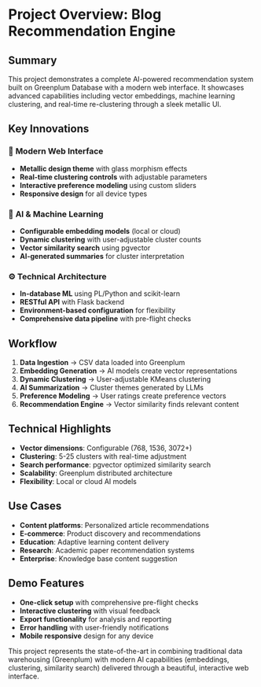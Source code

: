 # Project Overview: Blog Recommendation Engine

## Summary

This project demonstrates a complete AI-powered recommendation system built on Greenplum Database with a modern web interface. It showcases advanced capabilities including vector embeddings, machine learning clustering, and real-time re-clustering through a sleek metallic UI.

## Key Innovations

### 🎨 **Modern Web Interface**
- **Metallic design theme** with glass morphism effects
- **Real-time clustering controls** with adjustable parameters
- **Interactive preference modeling** using custom sliders
- **Responsive design** for all device types

### 🧠 **AI & Machine Learning**
- **Configurable embedding models** (local or cloud)
- **Dynamic clustering** with user-adjustable cluster counts
- **Vector similarity search** using pgvector
- **AI-generated summaries** for cluster interpretation

### ⚙️ **Technical Architecture**
- **In-database ML** using PL/Python and scikit-learn
- **RESTful API** with Flask backend
- **Environment-based configuration** for flexibility
- **Comprehensive data pipeline** with pre-flight checks

## Workflow

1. **Data Ingestion** → CSV data loaded into Greenplum
2. **Embedding Generation** → AI models create vector representations
3. **Dynamic Clustering** → User-adjustable KMeans clustering
4. **AI Summarization** → Cluster themes generated by LLMs
5. **Preference Modeling** → User ratings create preference vectors
6. **Recommendation Engine** → Vector similarity finds relevant content

## Technical Highlights

- **Vector dimensions**: Configurable (768, 1536, 3072+)
- **Clustering**: 5-25 clusters with real-time adjustment
- **Search performance**: pgvector optimized similarity search
- **Scalability**: Greenplum distributed architecture
- **Flexibility**: Local or cloud AI models

## Use Cases

- **Content platforms**: Personalized article recommendations
- **E-commerce**: Product discovery and recommendations
- **Education**: Adaptive learning content delivery
- **Research**: Academic paper recommendation systems
- **Enterprise**: Knowledge base content suggestion

## Demo Features

- **One-click setup** with comprehensive pre-flight checks
- **Interactive clustering** with visual feedback
- **Export functionality** for analysis and reporting
- **Error handling** with user-friendly notifications
- **Mobile responsive** design for any device

This project represents the state-of-the-art in combining traditional data warehousing (Greenplum) with modern AI capabilities (embeddings, clustering, similarity search) delivered through a beautiful, interactive web interface.